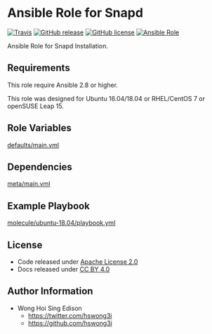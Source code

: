 # Ansible Role for Snapd

[![Travis](https://img.shields.io/travis/alvistack/ansible-role-snapd.svg)](https://travis-ci.org/alvistack/ansible-role-snapd)
[![GitHub release](https://img.shields.io/github/release/alvistack/ansible-role-snapd.svg)](https://github.com/alvistack/ansible-role-snapd)
[![GitHub license](https://img.shields.io/github/license/alvistack/ansible-role-snapd.svg)](https://github.com/alvistack/ansible-role-snapd/blob/master/LICENSE)
[![Ansible Role](https://img.shields.io/badge/galaxy-alvistack.snapd-blue.svg)](https://galaxy.ansible.com/alvistack/snapd)

Ansible Role for Snapd Installation.

## Requirements

This role require Ansible 2.8 or higher.

This role was designed for Ubuntu 16.04/18.04 or RHEL/CentOS 7 or openSUSE Leap 15.

## Role Variables

[defaults/main.yml](defaults/main.yml)

## Dependencies

[meta/main.yml](meta/main.yml)

## Example Playbook

[molecule/ubuntu-18.04/playbook.yml](molecule/ubuntu-18.04/playbook.yml)

## License

  - Code released under [Apache License 2.0](LICENSE)
  - Docs released under [CC BY 4.0](http://creativecommons.org/licenses/by/4.0/)

## Author Information

  - Wong Hoi Sing Edison
      - <https://twitter.com/hswong3i>
      - <https://github.com/hswong3i>
